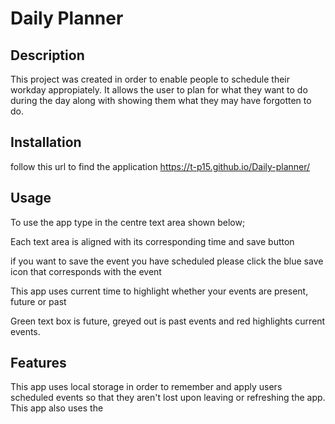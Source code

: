 # Daily Planner

## Description

This project was created in order to enable people to schedule their workday appropiately. It allows the user to plan for what they want to do during the day along with showing them what they may have forgotten to do.


## Installation

follow this url to find the application https://t-p15.github.io/Daily-planner/ 

## Usage
To use the app type in the centre text area shown below;

Each text area is aligned with its corresponding time and save button 

if you want to save the event you have scheduled please click the blue save icon that corresponds with the event

This app uses current time to highlight whether your events are present, future or past 

Green text box is future, greyed out is past events and red highlights current events.

## Features
This app uses local storage in order to remember and apply users scheduled events so that they aren't lost upon leaving or refreshing the app.
This app also uses the 
